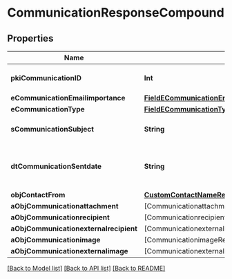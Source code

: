 # CommunicationResponseCompound

## Properties
Name | Type | Description | Notes
------------ | ------------- | ------------- | -------------
**pkiCommunicationID** | **Int** | The unique ID of the Communication. | 
**eCommunicationEmailimportance** | [**FieldECommunicationEmailimportance**](FieldECommunicationEmailimportance.md) |  | [optional] 
**eCommunicationType** | [**FieldECommunicationType**](FieldECommunicationType.md) |  | 
**sCommunicationSubject** | **String** | The Subject of the Communication | 
**dtCommunicationSentdate** | **String** | The send date and time at which the Communication was sent. | 
**objContactFrom** | [**CustomContactNameResponse**](CustomContactNameResponse.md) |  | 
**aObjCommunicationattachment** | [CommunicationattachmentResponseCompound] |  | 
**aObjCommunicationrecipient** | [CommunicationrecipientResponseCompound] |  | 
**aObjCommunicationexternalrecipient** | [CommunicationexternalrecipientResponseCompound] |  | 
**aObjCommunicationimage** | [CommunicationimageResponseCompound] |  | 
**aObjCommunicationexternalimage** | [CommunicationexternalimageResponseCompound] |  | 

[[Back to Model list]](../README.md#documentation-for-models) [[Back to API list]](../README.md#documentation-for-api-endpoints) [[Back to README]](../README.md)


